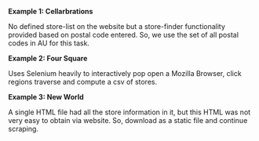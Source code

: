 **Example 1: Cellarbrations**

No defined store-list on the website but a store-finder functionality provided based on postal code entered. So, we use the set of all postal codes in AU for this task.

**Example 2: Four Square**

Uses Selenium heavily to interactively pop open a Mozilla Browser, click regions traverse and compute a csv of stores.

**Example 3: New World**

A single HTML file had all the store information in it, but this HTML was not very easy to obtain via website.
So, download as a static file and continue scraping.
